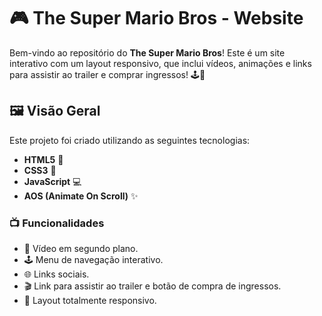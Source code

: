 # 🎮 The Super Mario Bros - Website

Bem-vindo ao repositório do **The Super Mario Bros**! Este é um site interativo com um layout responsivo, que inclui vídeos, animações e links para assistir ao trailer e comprar ingressos! 🕹️🍄

## 🖼️ Visão Geral

Este projeto foi criado utilizando as seguintes tecnologias:

- **HTML5** 📝
- **CSS3** 🎨
- **JavaScript** 💻
- **AOS (Animate On Scroll)** ✨

### 📺 Funcionalidades

- 🎥 Vídeo em segundo plano.
- 🕹️ Menu de navegação interativo.
- 🌐 Links sociais.
- 🎬 Link para assistir ao trailer e botão de compra de ingressos.
- 📱 Layout totalmente responsivo.
